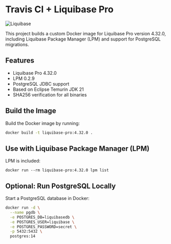 # Travis CI + Liquibase Pro

![Liquibase](https://github.com/user-attachments/assets/710ceb2e-3a92-4251-b252-6e2254e4e52f)

This project builds a custom Docker image for Liquibase Pro version 4.32.0, including Liquibase Package Manager (LPM) and support for PostgreSQL migrations.

## Features

- Liquibase Pro 4.32.0
- LPM 0.2.9
- PostgreSQL JDBC support
- Based on Eclipse Temurin JDK 21
- SHA256 verification for all binaries

## Build the Image

Build the Docker image by running: 

```bash
docker build -t liquibase-pro:4.32.0 .
```
## Use with Liquibase Package Manager (LPM)

LPM is included:

```
docker run --rm liquibase-pro:4.32.0 lpm list
```
## Optional: Run PostgreSQL Locally

Start a PostgreSQL database in Docker:

```bash
docker run -d \
  --name pgdb \
  -e POSTGRES_DB=liquibasedb \
  -e POSTGRES_USER=liquibase \
  -e POSTGRES_PASSWORD=secret \
  -p 5432:5432 \
  postgres:14
```
